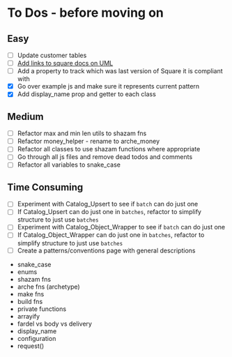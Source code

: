# To Dos - before moving on

## Easy

- [ ] Update customer tables
- [ ] [Add links to square docs on UML](https://plantuml.com/link)
- [ ] Add a property to track which was last version of Square it is compliant with
- [x] Go over example js and make sure it represents current pattern
- [x] Add display_name prop and getter to each class

## Medium

- [ ] Refactor max and min len utils to shazam fns
- [ ] Refactor money_helper - rename to arche_money
- [ ] Refactor all classes to use shazam functions where appropriate
- [ ] Go through all js files and remove dead todos and comments
- [ ] Refactor all variables to snake_case

## Time Consuming

- [ ] Experiment with Catalog_Upsert to see if `batch` can do just one
- [ ] If Catalog_Upsert can do just one in `batches`, refactor to simplify structure to just use `batches`
- [ ] Experiment with Catalog_Object_Wrapper to see if `batch` can do just one
- [ ] If Catalog_Object_Wrapper can do just one in `batches`, refactor to simplify structure to just use `batches`
- [ ] Create a patterns/conventions page with general descriptions
- snake_case
- enums
- shazam fns
- arche fns (archetype)
- make fns
- build fns
- private functions
- arrayify
- fardel vs body vs delivery
- display_name
- configuration
- request()
